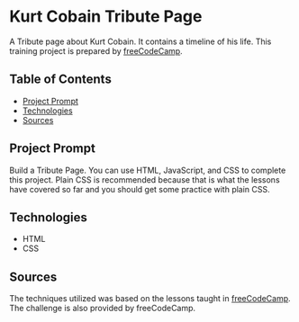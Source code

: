 # **Kurt Cobain Tribute Page**

A Tribute page about Kurt Cobain. It contains a timeline of his life.
This training project is prepared by [freeCodeCamp](https://www.freecodecamp.org/learn/responsive-web-design/responsive-web-design-projects/build-a-tribute-page).

## Table of Contents

- [Project Prompt](#project-prompt)
- [Technologies](#technologies)
- [Sources](#sources)

## Project Prompt

Build a Tribute Page. You can use HTML, JavaScript, and CSS to complete this project. Plain CSS is recommended because that is what the lessons have covered so far and you should get some practice with plain CSS.

## Technologies

- HTML
- CSS

## Sources

The techniques utilized was based on the lessons taught in [freeCodeCamp](https://www.freecodecamp.org/learn/responsive-web-design/#responsive-web-design-projects). The challenge is also provided by freeCodeCamp.
